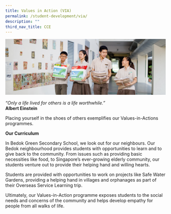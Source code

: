 ```yaml
---
title: Values in Action (VIA)
permalink: /student-development/via/
description: ""
third_nav_title: CCE
---
```


![](/images/VIA-e1570004908431.jpg)

*“Only a life lived for others is a life worthwhile.”*<br>
**Albert Einstein**

Placing yourself in the shoes of others exemplifies our Values-in-Actions programmes.

**Our Curriculum**

In Bedok Green Secondary School, we look out for our neighbours. Our Bedok neighbourhood provides students with opportunities to learn and to give back to the community. From issues such as providing basic necessities like food, to Singapore’s ever-growing elderly community, our students venture out to provide their helping hand and willing hearts.

Students are provided with opportunities to work on projects like Safe Water Gardens, providing a helping hand in villages and orphanages as part of their Overseas Service Learning trip.

Ultimately, our Values-in-Action programme exposes students to the social needs and concerns of the community and helps develop empathy for people from all walks of life.